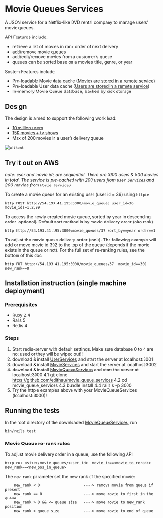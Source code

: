 # Movie Queues Services
A JSON service for a Netflix-like DVD rental company to manage users’ movie queues.  

API Features include:
- retrieve a list of movies in rank order of next delivery 
- add/remove movie queues
- add/edit/remove movies from a customer’s queue
- queues can be sorted base on a movie’s title, genre, or year

System Features include:
- Pre-loadable Movie data cache ([Movies are stored in a remote service](https://github.com/edithau/movie_services))
- Pre-loadable User data cache ([Users are stored in a remote service](https://github.com/edithau/movie_services))
- In-memory Movie Queue database, backed by disk storage

## Design
The design is aimed to support the following work load:
- [10 million users](https://www.statista.com/statistics/250940/quarterly-number-of-netflix-dvd-subscribers-in-the-us/)
- [15K movies + tv shows](https://usa.newonnetflix.info/catalog/year/all/2017)
- Max of 200 movies in a user’s delivery queue

![alt text](https://github.com/edithau/tree/master/images/mqs_design.png "Design Diagram")


## Try it out on AWS
*note: user and movie ids are sequential.  There are 1000 users & 500 movies in total.  The service is pre-cached with 200 users from `User Services` and 200 movies from `Movie Services`*

To create a movie queue for an existing user (user id = 36) using `httpie`
```
http POST http://54.193.41.195:3000/movie_queues user_id=36 movie_ids=1,2,99
```
To access the newly created movie queue, sorted by year in descending order (optional).  Default sort method is by movie delivery order (aka rank)
```
http http://54.193.41.195:3000/movie_queues/37 sort_by==year order==1
```

To adjust the movie queue delivery order (rank).  The following example will add or move movie id 302 to the top of the queue (depends if the movie exists in the queue or not).  For the full set of re-ranking rules, see the bottom of this doc
```
http PUT http://54.193.41.195:3000/movie_queues/37  movie_id==302 new_rank==0 
```


## Installation instruction (single machine deployment)

### Prerequisites
- Ruby 2.4
- Rails 5
- Redis 4 

### Steps
1. Start redis-server with default settings.  Make sure database 0 to 4 are not used or they will be wiped out!!
2. download & install [UserServices](https://github.com/edithau/user_services) and start the server at localhost:3001
3. download & install [MovieServices](https://github.com/edithau/movie_services) and start the server at localhost:3002
4.  download & install [MovieQueueServices](https://github.com/edithau/movie_queue_services) and start the server at localhost:3000
4.1 git clone https://github.com/edithau/movie_queue_services
4.2 cd movie_queue_services
4.3 bundle install
4.4 rails s -p 3000
5. Try the httpie examples above with your MovieQueueServices (localhost:3000)!

## Running the tests
In the root directory of the downloaded [MovieQueueServices](https://github.com/edithau/movie_queue_services), run
```
bin/rails test
```

### Movie Queue re-rank rules
To adjust movie delivery order in a queue, use the following API
```
http PUT <site>/movie_queues/<user_id>  movie_id==<movie_to_rerank> new_rank==<new_pos_in_queue>
```
The `new_rank` parameter set the new rank of the specified movie:
```
    new_rank < 0                    ----> remove movie from queue if present
    new_rank == 0                   ----> move movie to first in the queue
    new_rank > 0 && <= queue size   ----> move movie to new_rank position
    new_rank > queue size           ----> move movie to end of queue
```
